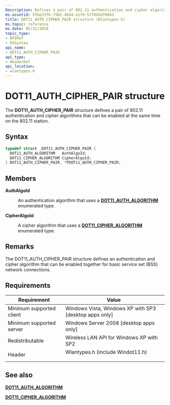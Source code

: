```yaml
---
Description: Defines a pair of 802.11 authentication and cipher algorithms that can be enabled at the same time on the 802.11 station.
ms.assetid: 5fbe23f6-7902-46d4-a1f0-57f045d78662
title: DOT11_AUTH_CIPHER_PAIR structure (Wlantypes.h)
ms.topic: reference
ms.date: 05/31/2018
topic_type: 
- APIRef
- kbSyntax
api_name: 
- DOT11_AUTH_CIPHER_PAIR
api_type: 
- HeaderDef
api_location: 
- wlantypes.h
---
```


# DOT11\_AUTH\_CIPHER\_PAIR structure

The **DOT11\_AUTH\_CIPHER\_PAIR** structure defines a pair of 802.11 authentication and cipher algorithms that can be enabled at the same time on the 802.11 station.

## Syntax


```C++
typedef struct _DOT11_AUTH_CIPHER_PAIR {
  DOT11_AUTH_ALGORITHM   AuthAlgoId;
  DOT11_CIPHER_ALGORITHM CipherAlgoId;
} DOT11_AUTH_CIPHER_PAIR, *PDOT11_AUTH_CIPHER_PAIR;
```



## Members

<dl> <dt>

**AuthAlgoId**
</dt> <dd>

An authentication algorithm that uses a [**DOT11\_AUTH\_ALGORITHM**](dot11-auth-algorithm.md) enumerated type.

</dd> <dt>

**CipherAlgoId**
</dt> <dd>

A cipher algorithm that uses a [**DOT11\_CIPHER\_ALGORITHM**](dot11-cipher-algorithm.md) enumerated type.

</dd> </dl>

## Remarks

The DOT11\_AUTH\_CIPHER\_PAIR structure defines an authentication and cipher algorithm that can be enabled together for basic service set (BSS) network connections.

## Requirements



| Requirement | Value |
|-------------------------------------|-------------------------------------------------------------------------------------------------------------|
| Minimum supported client<br/> | Windows Vista, Windows XP with SP3 \[desktop apps only\]<br/>                                         |
| Minimum supported server<br/> | Windows Server 2008 \[desktop apps only\]<br/>                                                        |
| Redistributable<br/>          | Wireless LAN API for Windows XP with SP2<br/>                                                         |
| Header<br/>                   | <dl> <dt>Wlantypes.h (include Windot11.h)</dt> </dl> |



## See also

<dl> <dt>

[**DOT11\_AUTH\_ALGORITHM**](dot11-auth-algorithm.md)
</dt> <dt>

[**DOT11\_CIPHER\_ALGORITHM**](dot11-cipher-algorithm.md)
</dt> </dl>

 

 




